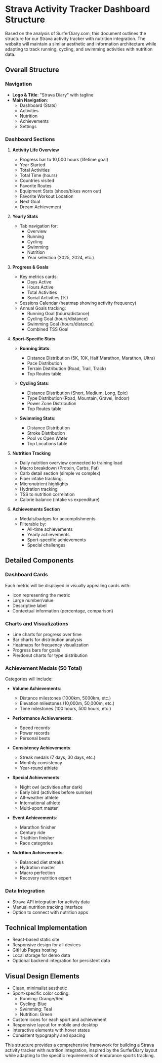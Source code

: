 # Strava Activity Tracker Dashboard Structure

Based on the analysis of SurferDiary.com, this document outlines the structure for our Strava activity tracker with nutrition integration. The website will maintain a similar aesthetic and information architecture while adapting to track running, cycling, and swimming activities with nutrition data.

## Overall Structure

### Navigation
- **Logo & Title**: "Strava Diary" with tagline
- **Main Navigation**:
  - Dashboard (Stats)
  - Activities
  - Nutrition
  - Achievements
  - Settings

### Dashboard Sections

1. **Activity Life Overview**
   - Progress bar to 10,000 hours (lifetime goal)
   - Year Started
   - Total Activities
   - Total Time (hours)
   - Countries visited
   - Favorite Routes
   - Equipment Stats (shoes/bikes worn out)
   - Favorite Workout Location
   - Next Goal
   - Dream Achievement

2. **Yearly Stats**
   - Tab navigation for:
     - Overview
     - Running
     - Cycling
     - Swimming
     - Nutrition
     - Year selection (2025, 2024, etc.)

3. **Progress & Goals**
   - Key metrics cards:
     - Days Active
     - Hours Active
     - Total Activities
     - Social Activities (%)
   - Sessions Calendar (heatmap showing activity frequency)
   - Annual Goals tracking:
     - Running Goal (hours/distance)
     - Cycling Goal (hours/distance)
     - Swimming Goal (hours/distance)
     - Combined TSS Goal

4. **Sport-Specific Stats**
   - **Running Stats**:
     - Distance Distribution (5K, 10K, Half Marathon, Marathon, Ultra)
     - Pace Distribution
     - Terrain Distribution (Road, Trail, Track)
     - Top Routes table
   
   - **Cycling Stats**:
     - Distance Distribution (Short, Medium, Long, Epic)
     - Type Distribution (Road, Mountain, Gravel, Indoor)
     - Power Zone Distribution
     - Top Routes table
   
   - **Swimming Stats**:
     - Distance Distribution
     - Stroke Distribution
     - Pool vs Open Water
     - Top Locations table

5. **Nutrition Tracking**
   - Daily nutrition overview connected to training load
   - Macro breakdown (Protein, Carbs, Fat)
   - Carb detail section (simple vs complex)
   - Fiber intake tracking
   - Micronutrient highlights
   - Hydration tracking
   - TSS to nutrition correlation
   - Calorie balance (intake vs expenditure)

6. **Achievements Section**
   - Medals/badges for accomplishments
   - Filterable by:
     - All-time achievements
     - Yearly achievements
     - Sport-specific achievements
     - Special challenges

## Detailed Components

### Dashboard Cards
Each metric will be displayed in visually appealing cards with:
- Icon representing the metric
- Large number/value
- Descriptive label
- Contextual information (percentage, comparison)

### Charts and Visualizations
- Line charts for progress over time
- Bar charts for distribution analysis
- Heatmaps for frequency visualization
- Progress bars for goals
- Pie/donut charts for type distribution

### Achievement Medals (50 Total)
Categories will include:
- **Volume Achievements**:
  - Distance milestones (1000km, 5000km, etc.)
  - Elevation milestones (10,000m, 50,000m, etc.)
  - Time milestones (100 hours, 500 hours, etc.)
  
- **Performance Achievements**:
  - Speed records
  - Power records
  - Personal bests
  
- **Consistency Achievements**:
  - Streak medals (7 days, 30 days, etc.)
  - Monthly consistency
  - Year-round athlete
  
- **Special Achievements**:
  - Night owl (activities after dark)
  - Early bird (activities before sunrise)
  - All-weather athlete
  - International athlete
  - Multi-sport master

- **Event Achievements**:
  - Marathon finisher
  - Century ride
  - Triathlon finisher
  - Race categories

- **Nutrition Achievements**:
  - Balanced diet streaks
  - Hydration master
  - Macro perfection
  - Recovery nutrition expert

### Data Integration
- Strava API integration for activity data
- Manual nutrition tracking interface
- Option to connect with nutrition apps

## Technical Implementation
- React-based static site
- Responsive design for all devices
- GitHub Pages hosting
- Local storage for demo data
- Optional backend integration for persistent data

## Visual Design Elements
- Clean, minimalist aesthetic
- Sport-specific color coding:
  - Running: Orange/Red
  - Cycling: Blue
  - Swimming: Teal
  - Nutrition: Green
- Custom icons for each sport and achievement
- Responsive layout for mobile and desktop
- Interactive elements with hover states
- Consistent typography and spacing

This structure provides a comprehensive framework for building a Strava activity tracker with nutrition integration, inspired by the SurferDiary layout while adapting to the specific requirements of endurance sports tracking.
